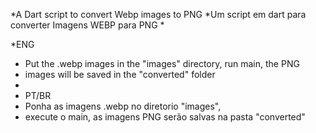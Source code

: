  *A Dart script to convert Webp images to PNG 
 *Um script em dart para converter Imagens WEBP para PNG
 *
 
 *ENG
 * Put the .webp images in the "images" directory, run main, the PNG 
 * images will be saved in the "converted" folder
 * 
 * PT/BR
 * Ponha as imagens .webp no diretorio "images", 
 * execute o main, as imagens PNG serão salvas na pasta "converted"
